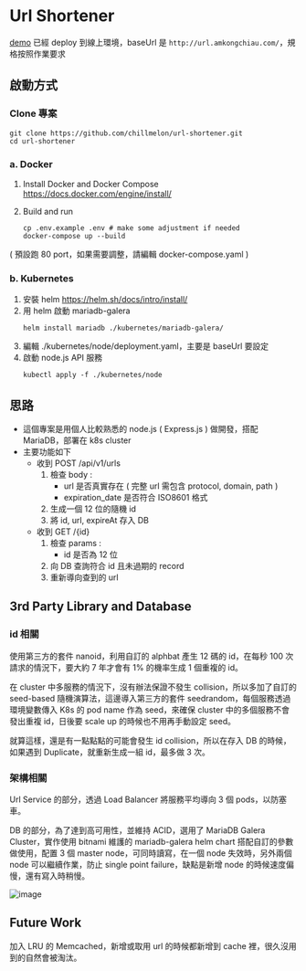 # Url Shortener
[demo](http://url.amkongchiau.com/)
已經 deploy 到線上環境，baseUrl 是 `http://url.amkongchiau.com/`，規格按照作業要求
## 啟動方式

### Clone 專案
```
git clone https://github.com/chillmelon/url-shortener.git
cd url-shortener
```

### a. Docker
1. Install Docker and Docker Compose
	https://docs.docker.com/engine/install/

1. Build and run
	```
	cp .env.example .env # make some adjustment if needed
	docker-compose up --build
	```

( 預設跑 80 port，如果需要調整，請編輯 docker-compose.yaml )

### b. Kubernetes
1. 安裝 helm
	https://helm.sh/docs/intro/install/
1. 用 helm 啟動 mariadb-galera
	```
	helm install mariadb ./kubernetes/mariadb-galera/
	```
1. 編輯 ./kubernetes/node/deployment.yaml，主要是 baseUrl 要設定
1. 啟動 node.js API 服務
	```
	kubectl apply -f ./kubernetes/node
	```

## 思路
- 這個專案是用個人比較熟悉的 node.js ( Express.js ) 做開發，搭配 MariaDB，部署在 k8s cluster
- 主要功能如下
	- 收到 POST /api/v1/urls
		1. 檢查 body :
			- url 是否真實存在 ( 完整 url 需包含 protocol, domain, path )
			- expiration_date 是否符合 ISO8601 格式
		2. 生成一個 12 位的隨機 id
		3. 將 id, url, expireAt 存入 DB
	- 收到 GET /{id}
		1. 檢查 params :
			- id 是否為 12 位
		2. 向 DB 查詢符合 id 且未過期的 record
		3. 重新導向查到的 url

## 3rd Party Library and Database
### id 相關
使用第三方的套件 nanoid，利用自訂的 alphbat 產生 12 碼的 id，在每秒 100 次請求的情況下，要大約 7 年才會有 1% 的機率生成 1 個重複的 id。

在 cluster 中多服務的情況下，沒有辦法保證不發生 collision，所以多加了自訂的 seed-based 隨機演算法，這邊導入第三方的套件 seedrandom，每個服務透過環境變數傳入 K8s 的 pod name 作為 seed，來確保 cluster 中的多個服務不會發出重複 id，日後要 scale up 的時候也不用再手動設定 seed。

就算這樣，還是有一點點點的可能會發生 id collision，所以在存入 DB 的時候，如果遇到 Duplicate，就重新生成一組 id，最多做 3 次。

### 架構相關
Url Service 的部分，透過 Load Balancer 將服務平均導向 3 個 pods，以防塞車。

DB 的部分，為了達到高可用性，並維持 ACID，選用了 MariaDB Galera Cluster，實作使用 bitnami 維護的 mariadb-galera helm chart 搭配自訂的參數做使用，配置 3 個 master node，可同時讀寫，在一個 node 失效時，另外兩個 node 可以繼續作業，防止 single point failure，缺點是新增 node 的時候速度偏慢，還有寫入時稍慢。

![image](https://user-images.githubusercontent.com/43177690/161772381-317421f4-c918-4d3f-9bee-c82904457273.png)


## Future Work
加入 LRU 的 Memcached，新增或取用 url 的時候都新增到 cache 裡，很久沒用到的自然會被淘汰。
